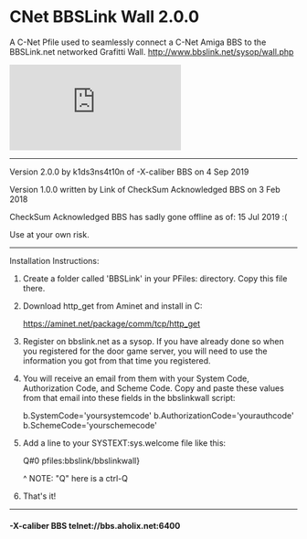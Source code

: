 # CNet BBSLink Wall 2.0.0   
A C-Net Pfile used to seamlessly connect a C-Net Amiga BBS to the BBSLink.net networked Grafitti Wall. 
http://www.bbslink.net/sysop/wall.php

![BBSLink.net Wall](http://games.bbslink.net/wall.php)

**************************************************************************
Version 2.0.0 by k1ds3ns4t10n of -X-caliber BBS on 4 Sep 2019                                           
                                                                   
Version 1.0.0 written by Link of CheckSum Acknowledged BBS on 3 Feb 2018
                                                                   
CheckSum Acknowledged BBS has sadly gone offline as of: 15 Jul 2019  :(                                
                                                                    
Use at your own risk.                                              
**************************************************************************

Installation Instructions:

1.  Create a folder called 'BBSLink' in your PFiles: directory.
    Copy this file there.
    
2.  Download http_get from Aminet and install in C:

    https://aminet.net/package/comm/tcp/http_get

3.  Register on bbslink.net as a sysop.  If you have already done 
    so when you registered for the door game server, you will need
    to use the information you got from that time you registered.

4.  You will receive an email from them with your System Code,
    Authorization Code, and Scheme Code. Copy and paste these values
    from that email into these fields in the bbslinkwall script:

    b.SystemCode='yoursystemcode'
    b.AuthorizationCode='yourauthcode'
    b.SchemeCode='yourschemecode'
    
5.  Add a line to your SYSTEXT:sys.welcome file like this:
    
    Q#0 pfiles:bbslink/bbslinkwall}

    ^ NOTE: "Q" here is a ctrl-Q
     
6.  That's it!

**************************************************************************
#### -X-caliber BBS telnet://bbs.aholix.net:6400
